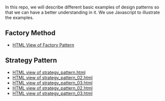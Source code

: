 In this repo, we will describe different basic examples of design patterns 
so that we can have a better understanding in it. We use Javascript to  illustrate the examples. 
## Factory Method 
* [HTML View of Factory Pattern](https://htmlpreview.github.io/?https://github.com/mathematikboy/design-pattern/blob/main/factory_method1.html)

## Strategy Pattern 
* [HTML view of strategy_pattern.html](https://htmlpreview.github.io/?https://github.com/mathematikboy/design-pattern/blob/main/strategy_pattern.html)
* [HTML view of strategy_pattern_02.html](https://htmlpreview.github.io/?https://github.com/mathematikboy/design-pattern/blob/main/strategy_pattern_02.html) 
* [HTML  view of strategy_pattern_03.html](https://htmlpreview.github.io/?https://github.com/mathematikboy/design-pattern/blob/main/strategy_pattern_03.html) 
* [HTML view of strategy_pattern_02.html](https://htmlpreview.github.io/?https://github.com/mathematikboy/design-pattern/blob/main/strategy_pattern_02.html)
* [HTML view of strategy_pattern_03.html](https://htmlpreview.github.io/?https://github.com/mathematikboy/design-pattern/blob/main/strategy_pattern_03.html) 



